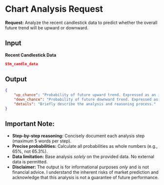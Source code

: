 # Chart Analysis Request

**Request:** Analyze the recent candlestick data to predict whether the overall future trend will be upward or downward.

## Input

**Recent Candlestick Data**
```json
$5m_candle_data
```

## Output
```json
{
    "up_chance": "Probability of future upward trend. Expressed as an integer from 0 to 100.",
    "down_chance": "Probability of future downward trend. Expressed as an integer from 0 to 100.",
    "details": "Briefly describe the analysis and reasoning process."
}
```

## Important Note:
*   **Step-by-step reasoning:** Concisely document each analysis step (maximum 5 words per step).
*   **Precise probabilities:** Calculate all probabilities as whole numbers (e.g., 65%, not 65.3%).
*   **Data limitation:** Base analysis *solely* on the provided data. No external data is permitted.
*   **Disclaimer:** The output is for informational purposes *only* and is not financial advice. I understand the inherent risks of market prediction and acknowledge that this analysis is not a guarantee of future performance.
